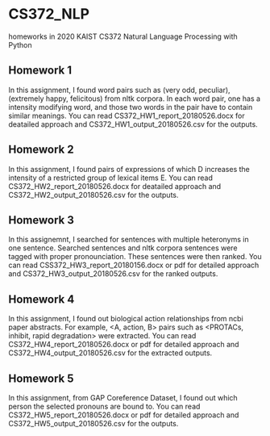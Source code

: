 # CS372_NLP
homeworks in 2020 KAIST CS372 Natural Language Processing with Python


## Homework 1
 In this assignment, I found word pairs such as (very odd, peculiar), (extremely happy, felicitous) from nltk corpora.
 In each word pair, one has a intensity modifying word, and those two words in the pair have to contain similar meanings.
 You can read CS372_HW1_report_20180526.docx for deatailed approach and CS372_HW1_output_20180526.csv for the outputs.

## Homework 2
 In this assignment, I found pairs of expressions of which D increases the intensity of a restricted group of lexical items E.
 You can read CS372_HW2_report_20180526.docx for deatailed approach and CS372_HW2_output_20180526.csv for the outputs.
 
## Homework 3
 In this assignemnt, I searched for sentences with multiple heteronyms in one sentence. Searched sentences and nltk corpora sentences were tagged with proper pronounciation.
 These sentences were then ranked.
 You can read CSS372_HW3_report_20180156.docx or pdf for detailed approach and CS372_HW3_output_20180526.csv for the ranked outputs.
 
## Homework 4
 In this assignment, I found out biological action relationships from ncbi paper abstracts. 
 For example, <A, action, B> pairs such as <PROTACs, inhibit, rapid degradation> were extracted.
 You can read CS372_HW4_report_20180526.docx or pdf for detailed approach and CS372_HW4_output_20180526.csv for the extracted outputs.
 
## Homework 5
 In this assignment, from GAP Coreference Dataset, I found out which person the selected pronouns are bound to. 
 You can read CS372_HW5_report_20180526.docx or pdf for detailed approach and CS372_HW5_output_20180526.csv for the outputs.

 
